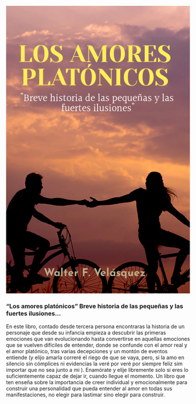 ![Amores platonicos](/images/projects/2.jpg)

### “Los amores platónicos” Breve historia de las pequeñas y las fuertes ilusiones…

En este libro, contado desde tercera persona encontraras la historia de un personaje que desde su infancia empieza a descubrir las primeras emociones que van evolucionando hasta convertirse en aquellas emociones  que se vuelven difíciles de entender, donde se confunde con el amor real y el amor platónico, tras varias decepciones y un montón de eventos entiende (y elijo amarla correré el riego de que se vaya, pero, si la amo en silencio sin cómplices ni evidencias la veré por veré por siempre feliz sim importar que no sea junto a mi ). Enamórate y elije libremente solo si eres lo suficientemente capaz de dejar ir, cuando llegue el momento. Un libro que ten enseña sobre la importancia de creer individual y emocionalmente para construir una personalidad que pueda entender al amor en todas sus manifestaciones, no elegir para lastimar sino elegir para construir.